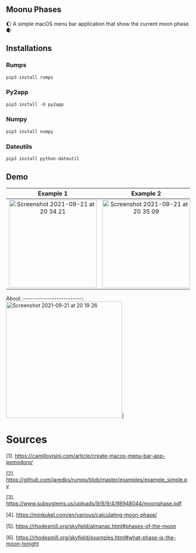 ## Moonu Phases
🌔 A simple macOS menu bar application that show the current moon phase 🌒

## Installations
### Rumps
```python
pip3 install rumps
```
### Py2app
```python
pip3 install -U py2app
```
### Numpy
```python
pip3 install numpy
```
### Dateutils
```python
pip3 install python-dateutil
```

## Demo
Example 1 |  Example 2 | Example 3 |
:-------------------------:|:-------------------------:|:-------------------------:
<img width="240" alt="Screenshot 2021-09-21 at 20 34 21" src="https://user-images.githubusercontent.com/64978825/134236279-f1f06537-5612-4edf-98e2-54b0c40e09e9.png">|<img width="240" alt="Screenshot 2021-09-21 at 20 35 09" src="https://user-images.githubusercontent.com/64978825/134236284-0b567d07-0822-4a21-8cd8-a2fde1e18fc0.png">|<img width="240" alt="Screenshot 2021-09-21 at 20 35 56" src="https://user-images.githubusercontent.com/64978825/134236445-59c8fc1e-f8d4-4637-bd67-90ab92dbfb2b.png">

About
:-------------------------:
<img width="318" alt="Screenshot 2021-09-21 at 20 19 26" src="https://user-images.githubusercontent.com/64978825/134236435-26f6dea3-5a77-4096-bcde-567e9d0d592b.png">|

# Sources
[1]. https://camillovisini.com/article/create-macos-menu-bar-app-pomodoro/

[2]. https://github.com/jaredks/rumps/blob/master/examples/example_simple.py

[3]. https://www.subsystems.us/uploads/9/8/9/4/98948044/moonphase.pdf

[4]. https://minkukel.com/en/various/calculating-moon-phase/

[5]. https://rhodesmill.org/skyfield/almanac.html#phases-of-the-moon

[6]. https://rhodesmill.org/skyfield/examples.html#what-phase-is-the-moon-tonight
